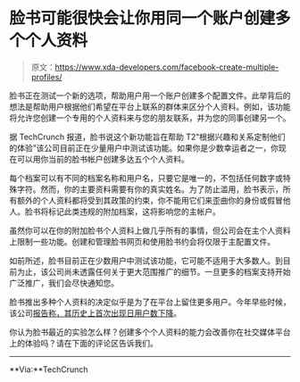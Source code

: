 # 脸书可能很快会让你用同一个账户创建多个个人资料

> 原文：<https://www.xda-developers.com/facebook-create-multiple-profiles/>

脸书正在测试一个新的选项，帮助用户用一个账户创建多个配置文件。此举背后的想法是帮助用户根据他们希望在平台上联系的群体来区分个人资料。例如，该功能将允许您创建一个专用的个人资料来与您的朋友联系，并为您的同事创建另一个。

据 TechCrunch 报道，脸书说这个新功能旨在帮助 T2“根据兴趣和关系定制他们的体验”该公司目前正在少量用户中测试该功能。如果你是少数幸运者之一，你现在可以用你当前的脸书帐户创建多达五个个人资料。

每个档案可以有不同的档案名称和用户名，只要它是唯一的，不包括任何数字或特殊字符。然而，你的主要资料需要有你的真实姓名。为了防止滥用，脸书表示，所有额外的个人资料都将受到其政策的约束，你不能用它们来歪曲你的身份或假冒他人。脸书将标记此类违规的附加档案，这将影响您的主帐户。

虽然你可以在你的附加脸书个人资料上做几乎所有的事情，但公司会在主个人资料上限制一些功能。创建和管理脸书网页和使用脸书约会将仅限于主配置文件。

如前所述，脸书目前正在少数用户中测试该功能，它可能不适用于大多数人。到目前为止，该公司尚未透露任何关于更大范围推广的细节。一旦更多的档案支持开始广泛推广，我们会尽快通知您。

脸书推出多种个人资料的决定似乎是为了在平台上留住更多用户。今年早些时候，该公司[报告称，其历史上首次出现日用户数下降](https://www.xda-developers.com/facebooks-daily-users-declined-for-the-first-time-in-its-history/)。

你认为脸书最近的实验怎么样？创建多个个人资料的能力会改善你在社交媒体平台上的体验吗？请在下面的评论区告诉我们。

* * *

**Via:**TechCrunch